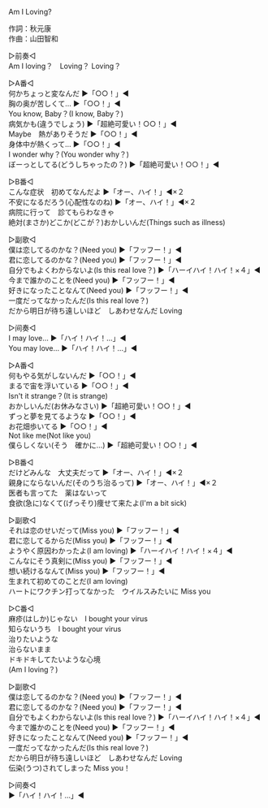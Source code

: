 Am I Loving?  
  
作詞：秋元康  
作曲：山田智和  
  
▷前奏◁  
Am I loving？　Loving？ Loving？  
  
▷A番◁   
何かちょっと変なんだ ▶「○○！」◀   
胸の奥が苦しくて… ▶「○○！」◀   
You know, Baby？(I know, Baby？)  
病気かも(違うでしょう) ▶「超絶可愛い！○○！」◀   
Maybe　熱がありそうだ ▶「○○！」◀   
身体中が熱くって… ▶「○○！」◀   
I wonder why？(You wonder why？)  
ぼーっとしてる(どうしちゃったの？) ▶「超絶可愛い！○○！」◀    
  
▷B番◁   
こんな症状　初めてなんだよ ▶「オー、ハイ！」◀×２   
不安になるだろう(心配性なのね) ▶「オー、ハイ！」◀×２   
病院に行って　診てもらわなきゃ  
絶対(まさか)どこか(どこが？)おかしいんだ(Things such as illness)  
  
▷副歌◁   
僕は恋してるのかな？(Need you) ▶「フッフー！」◀   
君に恋してるのかな？(Need you) ▶「フッフー！」◀   
自分でもよくわからないよ(Is this real love？) ▶「ハーイハイ！ハイ！×４」◀   
今まで誰かのことを(Need you) ▶「フッフー！」◀   
好きになったことなんて(Need you) ▶「フッフー！」◀   
一度だってなかったんだ(Is this real love？)  
だから明日が待ち遠しいほど　しあわせなんだ Loving  
  
▷间奏◁   
I may love... ▶「ハイ！ハイ！…」◀   
You may love... ▶「ハイ！ハイ！…」◀   
  
▷A番◁   
何もやる気がしないんだ ▶「○○！」◀   
まるで宙を浮いている ▶「○○！」◀   
Isn't it strange？(It is strange)  
おかしいんだ(お休みなさい) ▶「超絶可愛い！○○！」◀   
ずっと夢を見てるような ▶「○○！」◀   
お花畑歩いてる ▶「○○！」◀   
Not like me(Not like you)  
僕らしくない(そう　確かに…) ▶「超絶可愛い！○○！」◀   
  
▷B番◁   
だけどみんな　大丈夫だって ▶「オー、ハイ！」◀×２   
親身にならないんだ(そのうち治るって) ▶「オー、ハイ！」◀×２   
医者も言ってた　薬はないって  
食欲(急に)なくて(げっそり)痩せて来たよ(I'm a bit sick)  
  
▷副歌◁   
それは恋のせいだって(Miss you) ▶「フッフー！」◀   
君に恋してるからだ(Miss you) ▶「フッフー！」◀   
ようやく原因わかったよ(I am loving) ▶「ハーイハイ！ハイ！×４」◀   
こんなにそう真剣に(Miss you) ▶「フッフー！」◀   
想い続けるなんて(Miss you) ▶「フッフー！」◀   
生まれて初めてのことだ(I am loving)  
ハートにワクチン打ってなかった　ウイルスみたいに Miss you  
  
▷C番◁   
麻疹(はしか)じゃない　I bought your virus  
知らないうち　I bought your virus  
治りたいような  
治らないまま  
ドキドキしてたいような心境  
(Am I loving？)  
  
▷副歌◁   
僕は恋してるのかな？(Need you) ▶「フッフー！」◀   
君に恋してるのかな？(Need you) ▶「フッフー！」◀   
自分でもよくわからないよ(Is this real love？) ▶「ハーイハイ！ハイ！×４」◀   
今まで誰かのことを(Need you) ▶「フッフー！」◀   
好きになったことなんて(Need you) ▶「フッフー！」◀   
一度だってなかったんだ(Is this real love？)  
だから明日が待ち遠しいほど　しあわせなんだ Loving  
伝染(うつ)されてしまった Miss you！  
  
▷间奏◁   
▶「ハイ！ハイ！…」◀   
